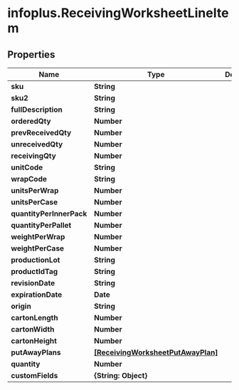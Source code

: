 # infoplus.ReceivingWorksheetLineItem

## Properties
Name | Type | Description | Notes
------------ | ------------- | ------------- | -------------
**sku** | **String** |  | [optional] 
**sku2** | **String** |  | [optional] 
**fullDescription** | **String** |  | [optional] 
**orderedQty** | **Number** |  | [optional] 
**prevReceivedQty** | **Number** |  | [optional] 
**unreceivedQty** | **Number** |  | [optional] 
**receivingQty** | **Number** |  | 
**unitCode** | **String** |  | [optional] 
**wrapCode** | **String** |  | [optional] 
**unitsPerWrap** | **Number** |  | [optional] 
**unitsPerCase** | **Number** |  | [optional] 
**quantityPerInnerPack** | **Number** |  | [optional] 
**quantityPerPallet** | **Number** |  | [optional] 
**weightPerWrap** | **Number** |  | 
**weightPerCase** | **Number** |  | [optional] 
**productionLot** | **String** |  | [optional] 
**productIdTag** | **String** |  | [optional] 
**revisionDate** | **String** |  | [optional] 
**expirationDate** | **Date** |  | [optional] 
**origin** | **String** |  | [optional] 
**cartonLength** | **Number** |  | [optional] 
**cartonWidth** | **Number** |  | [optional] 
**cartonHeight** | **Number** |  | [optional] 
**putAwayPlans** | [**[ReceivingWorksheetPutAwayPlan]**](ReceivingWorksheetPutAwayPlan.md) |  | [optional] 
**quantity** | **Number** |  | [optional] 
**customFields** | **{String: Object}** |  | [optional] 


